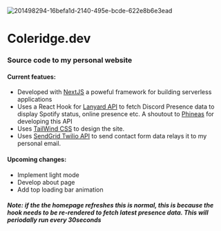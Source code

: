 ![201498294-16befa1d-2140-495e-bcde-622e8b6e3ead](https://user-images.githubusercontent.com/51129378/218395019-17120b26-ad67-46fd-8860-5a01fa3a7cc1.png)

<h1>Coleridge.dev</h1>

### Source code to my personal website

#### Current featues:
- Developed with [NextJS](https://nextjs.org/) a poweful framework for building serverless applications
- Uses a React Hook for [Lanyard API](https://github.com/Phineas/lanyard) to fetch Discord Presence data to display Spotify status, online presence etc. A shoutout to [Phineas](https://github.com/Phineas) for developing this API
- Uses [TailWind CSS](https://tailwindcss.com/) to design the site. 
- Uses [SendGrid Twilio API](https://sendgrid.com/) to send contact form data relays it to my personal email. 

#### Upcoming changes:
- Implement light mode 
- Develop about page 
- Add top loading bar animation

##### Note: if the the homepage refreshes this is normal, this is because the hook needs to be re-rendered to fetch latest presence data. This will periodally run every 30seconds

